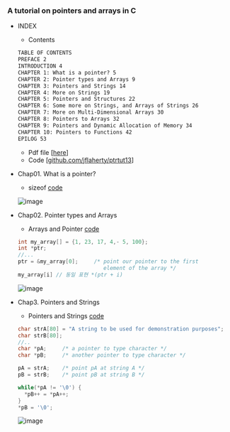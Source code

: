 ### A tutorial on pointers and arrays in C
* INDEX
  * Contents
  ```txt
  TABLE OF CONTENTS
  PREFACE 2
  INTRODUCTION 4
  CHAPTER 1: What is a pointer? 5
  CHAPTER 2: Pointer types and Arrays 9
  CHAPTER 3: Pointers and Strings 14
  CHAPTER 4: More on Strings 19
  CHAPTER 5: Pointers and Structures 22
  CHAPTER 6: Some more on Strings, and Arrays of Strings 26
  CHAPTER 7: More on Multi-Dimensional Arrays 30
  CHAPTER 8: Pointers to Arrays 32
  CHAPTER 9: Pointers and Dynamic Allocation of Memory 34
  CHAPTER 10: Pointers to Functions 42
  EPILOG 53
  ```
  * Pdf file [[here](https://github.com/csbyun-data/C-Pro/blob/main/chap02/A%20tutorial%20on%20pointers%20and%20arrays%20in%20c.pdf)]
  * Code [[github.com/jflaherty/ptrtut13](https://github.com/jflaherty/ptrtut13)]

* Chap01. What is a pointer?
  * sizeof [code](https://github.com/csbyun-data/C-Pro/blob/main/chap02/A_tutorial_on_pointers_and_arrays_in_C/sizeof.c)
  
  ![image](https://github.com/user-attachments/assets/6d5520f3-de4a-46b6-93c1-ebf4b14b0007)

* Chap02. Pointer types and Arrays
  * Arrays and Pointer [code](https://github.com/csbyun-data/C-Pro/blob/main/chap02/A_tutorial_on_pointers_and_arrays_in_C/pointer_arrays.c)
  ```c
  int my_array[] = {1, 23, 17, 4,- 5, 100};
  int *ptr;
  //...
  ptr = &my_array[0];     /* point our pointer to the first
                             element of the array */
  my_array[i] // 동일 표현 *(ptr + i)
  ```
  ![image](https://github.com/user-attachments/assets/abadf6f7-a62d-4a52-95ee-2a3667a99094)

* Chap3. Pointers and Strings
  * Pointers and Strings [code](https://github.com/csbyun-data/C-Pro/blob/main/chap02/A_tutorial_on_pointers_and_arrays_in_C/pointers_strings.c)
  ```c
  char strA[80] = "A string to be used for demonstration purposes";
  char strB[80];
  //..
  char *pA;     /* a pointer to type character */
  char *pB;     /* another pointer to type character */
  
  pA = strA;    /* point pA at string A */
  pB = strB;    /* point pB at string B */
  
  while(*pA != '\0') {
    *pB++ = *pA++;
  }
  *pB = '\0';
  ```
  ![image](https://github.com/user-attachments/assets/a6fe3402-d925-4703-9a50-80df50342c14)


